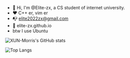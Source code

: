 - 👋 Hi, I'm @Elite-zx, a CS student of internet university.
- ❤️  C++ er, vim er
- 📭 elite2022zx@gmail.com
- 🔗 elite-zx.github.io
- btw I use Ubuntu

![XUN-Morris's GitHub stats](https://github-readme-stats.vercel.app/api?username=Elite-zx&theme=transparent&show_icons=true)


![Top Langs](https://github-readme-stats.vercel.app/api/top-langs/?username=Elite-zx&layout=compact&hide=javascript,html,css&langs_count=6)

